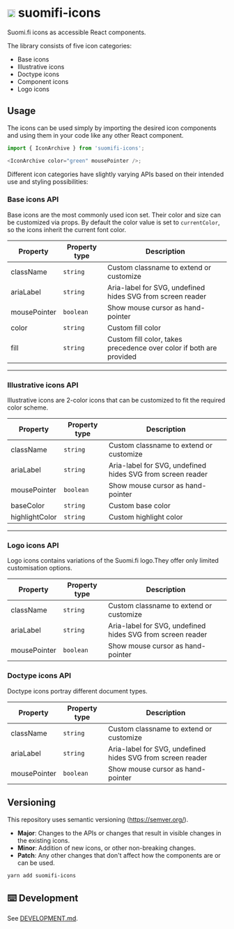 # <img src="https://avatars0.githubusercontent.com/u/11345641?s=88&v=4" alt="DVV" width="18"/> suomifi-icons

Suomi.fi icons as accessible React components.

The library consists of five icon categories:

- Base icons
- Illustrative icons
- Doctype icons
- Component icons
- Logo icons

## Usage

The icons can be used simply by importing the desired icon components and using them in your code like any other React component.

```js
import { IconArchive } from 'suomifi-icons';

<IconArchive color="green" mousePointer />;
```

Different icon categories have slightly varying APIs based on their intended use and styling possibilities:

### Base icons API

Base icons are the most commonly used icon set. Their color and size can be customized via props. By default the color value is set to `currentColor`, so the icons inherit the current font color.

| Property     | Property type | Description                                                         |
| ------------ | ------------- | ------------------------------------------------------------------- |
| className    | `string`      | Custom classname to extend or customize                             |
| ariaLabel    | `string`      | Aria-label for SVG, undefined hides SVG from screen reader          |
| mousePointer | `boolean`     | Show mouse cursor as hand-pointer                                   |
| color        | `string`      | Custom fill color                                                   |
| fill         | `string`      | Custom fill color, takes precedence over color if both are provided |

---

### Illustrative icons API

Illustrative icons are 2-color icons that can be customized to fit the required color scheme.

| Property       | Property type | Description                                                |
| -------------- | ------------- | ---------------------------------------------------------- |
| className      | `string`      | Custom classname to extend or customize                    |
| ariaLabel      | `string`      | Aria-label for SVG, undefined hides SVG from screen reader |
| mousePointer   | `boolean`     | Show mouse cursor as hand-pointer                          |
| baseColor      | `string`      | Custom base color                                          |
| highlightColor | `string`      | Custom highlight color                                     |

---

### Logo icons API

Logo icons contains variations of the Suomi.fi logo.They offer only limited customisation options.

| Property     | Property type | Description                                                |
| ------------ | ------------- | ---------------------------------------------------------- |
| className    | `string`      | Custom classname to extend or customize                    |
| ariaLabel    | `string`      | Aria-label for SVG, undefined hides SVG from screen reader |
| mousePointer | `boolean`     | Show mouse cursor as hand-pointer                          |

### Doctype icons API

Doctype icons portray different document types.

| Property     | Property type | Description                                                |
| ------------ | ------------- | ---------------------------------------------------------- |
| className    | `string`      | Custom classname to extend or customize                    |
| ariaLabel    | `string`      | Aria-label for SVG, undefined hides SVG from screen reader |
| mousePointer | `boolean`     | Show mouse cursor as hand-pointer                          |

## Versioning

This repository uses semantic versioning (https://semver.org/).

- **Major**: Changes to the APIs or changes that result in visible changes in the existing icons.
- **Minor**: Addition of new icons, or other non-breaking changes.
- **Patch**: Any other changes that don't affect how the components are or can be used.

```bash
yarn add suomifi-icons
```

## ⌨️ Development

See <a href="./DEVELOPMENT.md">DEVELOPMENT.md</a>.
